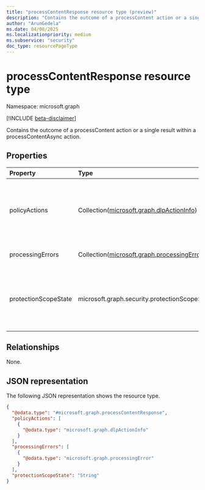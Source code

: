 ```yaml
---
title: "processContentResponse resource type (preview)"
description: "Contains the outcome of a processContent action or a single result within a processContentAsync action."
author: "ArunGedela"
ms.date: 04/08/2025
ms.localizationpriority: medium
ms.subservice: "security"
doc_type: resourcePageType
---
```


# processContentResponse resource type

Namespace: microsoft.graph

[!INCLUDE [beta-disclaimer](../../includes/beta-disclaimer.md)]

Contains the outcome of a processContent action or a single result within a processContentAsync action.

## Properties

|Property|Type|Description|
|:---|:---|:---|
|policyActions|Collection([microsoft.graph.dlpActionInfo](../resources/dlpactioninfo.md))|A collection of policy actions (like DLP actions) triggered by the processed content. **NOTE**: Currently, the only policyAction supported in processContentResponse is '_restrictAccess_'|
|processingErrors|Collection([microsoft.graph.processingError](../resources/processingerror.md))|A collection of errors encountered during the content processing.|
|protectionScopeState|microsoft.graph.security.protectionScopeState|Indicates if the applicable protection scope (policies) has changed since the last known state for the context. Possible values are `modified` and `notModified`.|

## Relationships

None.

## JSON representation

The following JSON representation shows the resource type.
<!-- {
  "blockType": "resource",
  "@odata.type": "microsoft.graph.processContentResponse"
}
-->
``` json
{
  "@odata.type": "#microsoft.graph.processContentResponse",
  "policyActions": [
    {
      "@odata.type": "microsoft.graph.dlpActionInfo"
    }
  ],
  "processingErrors": [
    {
      "@odata.type": "microsoft.graph.processingError"
    }
  ],
  "protectionScopeState": "String"
}
```
